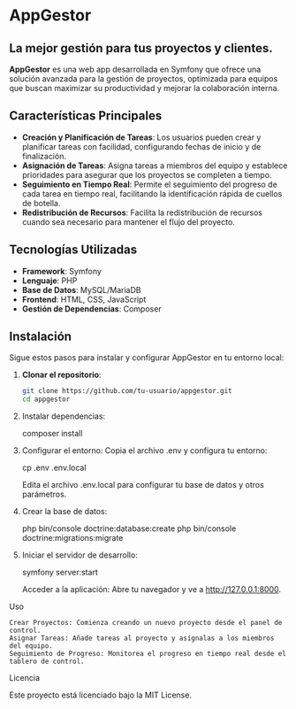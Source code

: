 # AppGestor

## La mejor gestión para tus proyectos y clientes.

**AppGestor** es una web app desarrollada en Symfony que ofrece una solución avanzada para la gestión de proyectos, optimizada para equipos que buscan maximizar su productividad y mejorar la colaboración interna.

## Características Principales

- **Creación y Planificación de Tareas**: Los usuarios pueden crear y planificar tareas con facilidad, configurando fechas de inicio y de finalización.
- **Asignación de Tareas**: Asigna tareas a miembros del equipo y establece prioridades para asegurar que los proyectos se completen a tiempo.
- **Seguimiento en Tiempo Real**: Permite el seguimiento del progreso de cada tarea en tiempo real, facilitando la identificación rápida de cuellos de botella.
- **Redistribución de Recursos**: Facilita la redistribución de recursos cuando sea necesario para mantener el flujo del proyecto.

## Tecnologías Utilizadas

- **Framework**: Symfony
- **Lenguaje**: PHP
- **Base de Datos**: MySQL/MariaDB
- **Frontend**: HTML, CSS, JavaScript
- **Gestión de Dependencias**: Composer

## Instalación

Sigue estos pasos para instalar y configurar AppGestor en tu entorno local:

1. **Clonar el repositorio**:
   ```bash
   git clone https://github.com/tu-usuario/appgestor.git
   cd appgestor
   
2. Instalar dependencias:

   composer install

3. Configurar el entorno:
Copia el archivo .env y configura tu entorno:

   cp .env .env.local

   Edita el archivo .env.local para configurar tu base de datos y otros parámetros.

4. Crear la base de datos:

   php bin/console doctrine:database:create
   php bin/console doctrine:migrations:migrate

5. Iniciar el servidor de desarrollo:

    symfony server:start

    Acceder a la aplicación:
    Abre tu navegador y ve a http://127.0.0.1:8000.

Uso

    Crear Proyectos: Comienza creando un nuevo proyecto desde el panel de control.
    Asignar Tareas: Añade tareas al proyecto y asígnalas a los miembros del equipo.
    Seguimiento de Progreso: Monitorea el progreso en tiempo real desde el tablero de control.

Licencia

Este proyecto está licenciado bajo la MIT License.
